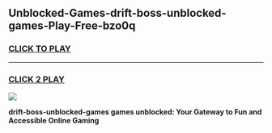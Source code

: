 
## Unblocked-Games-drift-boss-unblocked-games-Play-Free-bzo0q
<h3>
<a href="https://premium76.site?title=drift-boss-unblocked-games&ref=23A">CLICK TO PLAY</a></h3>
<hr>

<h3>
<a href="https://premium76.site?title=drift-boss-unblocked-games&ref=23A">CLICK 2 PLAY</a>
  
</h3>

<a href="https://premium76.site?title=drift-boss-unblocked-games&ref=23A"><img src="https://clearcache.store/games.png"></a>


**drift-boss-unblocked-games games unblocked: Your Gateway to Fun and Accessible Online Gaming**
